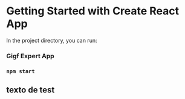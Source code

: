 # Getting Started with Create React App

In the project directory, you can run:

### Gigf Expert App

### `npm start`


## texto de test
